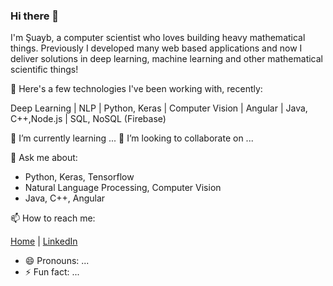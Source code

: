 ### Hi there 👋

I'm Şuayb, a computer scientist who loves building heavy mathematical things. Previously I developed many web based applications and now I deliver solutions in deep learning, machine learning and other mathematical scientific things!

🔭 Here's a few technologies I've been working with, recently: 

Deep Learning | NLP | Python, Keras | Computer Vision | Angular | Java, C++,Node.js | SQL, NoSQL (Firebase)

🌱 I’m currently learning ...
👯 I’m looking to collaborate on ...

💬 Ask me about:
 - Python, Keras, Tensorflow
 - Natural Language Processing, Computer Vision
 - Java, C++, Angular
 
📫 How to reach me:

[Home](https://github.com/suayb25) | [LinkedIn](https://tr.linkedin.com/in/%C5%9Fuayb-talha-%C3%B6z%C3%A7elik-38b475164)
- 😄 Pronouns: ...
- ⚡ Fun fact: ...
